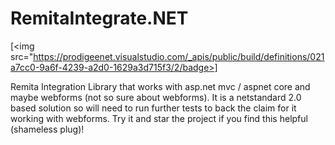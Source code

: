 # RemitaIntegrate.NET

[<img src="https://prodigeenet.visualstudio.com/_apis/public/build/definitions/021a7cc0-9a6f-4239-a2d0-1629a3d715f3/2/badge>]

Remita Integration Library that works with asp.net mvc / aspnet core and maybe webforms (not so sure about webforms). 
It is a netstandard 2.0 based solution so will need to run further tests to back the claim for it working with webforms.
Try it and star the project if you find this helpful (shameless plug)!
